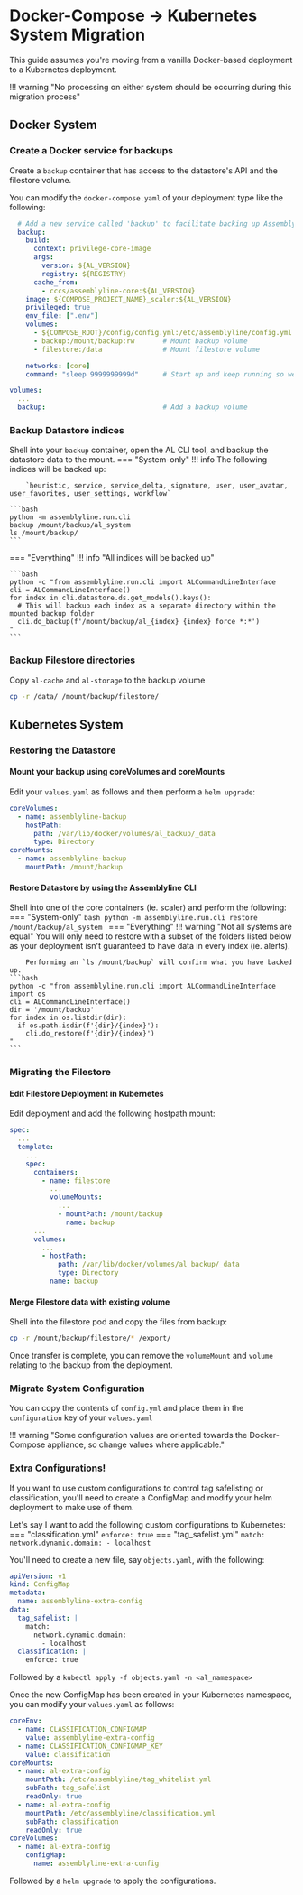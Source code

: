 # Docker-Compose → Kubernetes System Migration

This guide assumes you're moving from a vanilla Docker-based deployment to a Kubernetes deployment.

!!! warning "No processing on either system should be occurring during this migration process"

## Docker System

### Create a Docker service for backups
Create a `backup` container that has access to the datastore's API and the filestore volume.

You can modify the `docker-compose.yaml` of your deployment type like the following:
```yaml
  # Add a new service called 'backup' to facilitate backing up Assemblyline
  backup:
    build:
      context: privilege-core-image
      args:
        version: ${AL_VERSION}
        registry: ${REGISTRY}
      cache_from:
        - cccs/assemblyline-core:${AL_VERSION}
    image: ${COMPOSE_PROJECT_NAME}_scaler:${AL_VERSION}
    privileged: true
    env_file: [".env"]
    volumes:
      - ${COMPOSE_ROOT}/config/config.yml:/etc/assemblyline/config.yml:ro
      - backup:/mount/backup:rw       # Mount backup volume
      - filestore:/data               # Mount filestore volume

    networks: [core]
    command: "sleep 9999999999d"      # Start up and keep running so we can shell into the container later

volumes:
  ...
  backup:                             # Add a backup volume
```

### Backup Datastore indices

Shell into your `backup` container, open the AL CLI tool, and backup the datastore data to the mount.
=== "System-only"
    !!! info
        The following indices will be backed up:

        `heuristic, service, service_delta, signature, user, user_avatar, user_favorites, user_settings, workflow`

    ```bash
    python -m assemblyline.run.cli
    backup /mount/backup/al_system
    ls /mount/backup/
    ```
=== "Everything"
    !!! info "All indices will be backed up"

    ```bash
    python -c "from assemblyline.run.cli import ALCommandLineInterface
    cli = ALCommandLineInterface()
    for index in cli.datastore.ds.get_models().keys():
      # This will backup each index as a separate directory within the mounted backup folder
      cli.do_backup(f'/mount/backup/al_{index} {index} force *:*')
    "
    ```
### Backup Filestore directories
Copy `al-cache` and `al-storage` to the backup volume
```bash
cp -r /data/ /mount/backup/filestore/
```

## Kubernetes System

### Restoring the Datastore

#### Mount your backup using coreVolumes and coreMounts
Edit your `values.yaml` as follows and then perform a `helm upgrade`:
```yaml
coreVolumes:
  - name: assemblyline-backup
    hostPath:
      path: /var/lib/docker/volumes/al_backup/_data
      type: Directory
coreMounts:
  - name: assemblyline-backup
    mountPath: /mount/backup
```

#### Restore Datastore by using the Assemblyline CLI
Shell into one of the core containers (ie. scaler) and perform the following:
=== "System-only"
    ```bash
    python -m assemblyline.run.cli
    restore /mount/backup/al_system
    ```
=== "Everything"
    !!! warning "Not all systems are equal"
        You will only need to restore with a subset of the folders listed below as your deployment isn't guaranteed to
        have data in every index (ie. alerts).

        Performing an `ls /mount/backup` will confirm what you have backed up.
    ```bash
    python -c "from assemblyline.run.cli import ALCommandLineInterface
    import os
    cli = ALCommandLineInterface()
    dir = '/mount/backup'
    for index in os.listdir(dir):
      if os.path.isdir(f'{dir}/{index}'):
        cli.do_restore(f'{dir}/{index}')
    "
    ```

### Migrating the Filestore

#### Edit Filestore Deployment in Kubernetes
Edit deployment and add the following hostpath mount:

```yaml
spec:
  ...
  template:
    ...
    spec:
      containers:
        - name: filestore
          ...
          volumeMounts:
            ...
            - mountPath: /mount/backup
              name: backup
      ...
      volumes:
        ...
        - hostPath:
            path: /var/lib/docker/volumes/al_backup/_data
            type: Directory
          name: backup
```

#### Merge Filestore data with existing volume
Shell into the filestore pod and copy the files from backup:

```bash
cp -r /mount/backup/filestore/* /export/
```

Once transfer is complete, you can remove the `volumeMount` and `volume` relating to the backup from the deployment.

### Migrate System Configuration
You can copy the contents of `config.yml` and place them in the `configuration` key of your `values.yaml`

!!! warning "Some configuration values are oriented towards the Docker-Compose appliance, so change values where applicable."

### Extra Configurations!
If you want to use custom configurations to control tag safelisting or classification, you'll need to create a ConfigMap and
modify your helm deployment to make use of them.

Let's say I want to add the following custom configurations to Kubernetes:
=== "classification.yml"
    ```
    enforce: true
    ```
=== "tag_safelist.yml"
    ```
    match:
      network.dynamic.domain:
        - localhost
    ```

You'll need to create a new file, say `objects.yaml`, with the following:

```yaml
apiVersion: v1
kind: ConfigMap
metadata:
  name: assemblyline-extra-config
data:
  tag_safelist: |
    match:
      network.dynamic.domain:
        - localhost
  classification: |
    enforce: true
```
Followed by a `kubectl apply -f objects.yaml -n <al_namespace>`

Once the new ConfigMap has been created in your Kubernetes namespace, you can modify your `values.yaml` as follows:
```yaml
coreEnv:
  - name: CLASSIFICATION_CONFIGMAP
    value: assemblyline-extra-config
  - name: CLASSIFICATION_CONFIGMAP_KEY
    value: classification
coreMounts:
  - name: al-extra-config
    mountPath: /etc/assemblyline/tag_whitelist.yml
    subPath: tag_safelist
    readOnly: true
  - name: al-extra-config
    mountPath: /etc/assemblyline/classification.yml
    subPath: classification
    readOnly: true
coreVolumes:
  - name: al-extra-config
    configMap:
      name: assemblyline-extra-config
```
Followed by a `helm upgrade` to apply the configurations.
